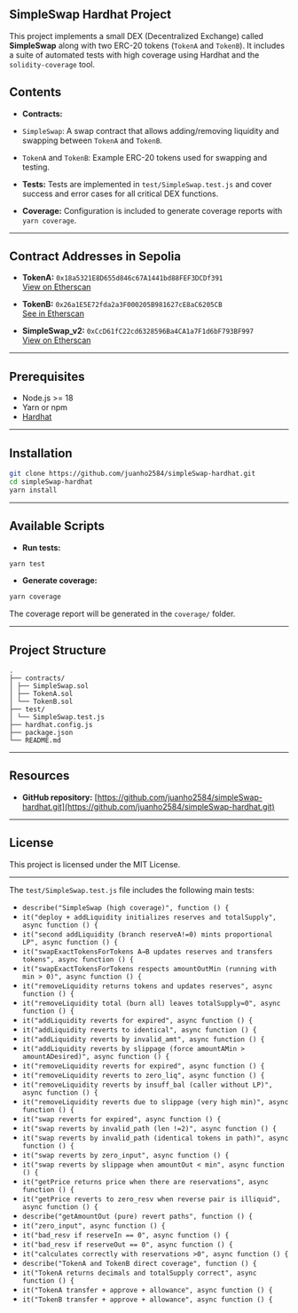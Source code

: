## SimpleSwap Hardhat Project

This project implements a small DEX (Decentralized Exchange) called **SimpleSwap** along with two ERC-20 tokens (`TokenA` and `TokenB`).
It includes a suite of automated tests with high coverage using Hardhat and the `solidity-coverage` tool.

## Contents

- **Contracts:**
- `SimpleSwap`: A swap contract that allows adding/removing liquidity and swapping between `TokenA` and `TokenB`.
- `TokenA` and `TokenB`: Example ERC-20 tokens used for swapping and testing.

- **Tests:**
Tests are implemented in `test/SimpleSwap.test.js` and cover success and error cases for all critical DEX functions.

- **Coverage:**
Configuration is included to generate coverage reports with `yarn coverage`.

---

## Contract Addresses in Sepolia

- **TokenA:** `0x18a5321E8D655d846c67A1441bd88FEF3DCDf391`  
  [View on Etherscan](https://sepolia.etherscan.io/address/0x18a5321E8D655d846c67A1441bd88FEF3DCDf391#code)

- **TokenB:** `0x26a1E5E72fda2a3F000205B981627cE8aC6205CB`  
  [See in Etherscan](https://sepolia.etherscan.io/address/0x26a1E5E72fda2a3F000205B981627cE8aC6205CB#code)

- **SimpleSwap_v2:** `0xCcD61fC22cd6328596Ba4CA1a7F1d6bF793BF997`  
  [View on Etherscan](https://sepolia.etherscan.io/address/0xCcD61fC22cd6328596Ba4CA1a7F1d6bF793BF997#code)

---

## Prerequisites

- Node.js >= 18
- Yarn or npm
- [Hardhat](https://hardhat.org/)

---

## Installation

```bash
git clone https://github.com/juanho2584/simpleSwap-hardhat.git
cd simpleSwap-hardhat
yarn install
```

---

## Available Scripts

- **Run tests:**
```bash
yarn test
```

- **Generate coverage:**
```bash
yarn coverage
```

The coverage report will be generated in the `coverage/` folder.

---

## Project Structure

```
.
├── contracts/
│ ├── SimpleSwap.sol
│ ├── TokenA.sol
│ └── TokenB.sol
├── test/
│ └── SimpleSwap.test.js
├── hardhat.config.js
├── package.json
└── README.md
```

---

## Resources

- **GitHub repository:**
[https://github.com/juanho2584/simpleSwap-hardhat.git](https://github.com/juanho2584/simpleSwap-hardhat.git)

---

## License

This project is licensed under the MIT License.

---

The `test/SimpleSwap.test.js` file includes the following main tests:

- `describe("SimpleSwap (high coverage)", function () {`
- `it("deploy + addLiquidity initializes reserves and totalSupply", async function () {`
- `it("second addLiquidity (branch reserveA!=0) mints proportional LP", async function () {`
- `it("swapExactTokensForTokens A→B updates reserves and transfers tokens", async function () {`
- `it("swapExactTokensForTokens respects amountOutMin (running with min > 0)", async function () {`
- `it("removeLiquidity returns tokens and updates reserves", async function () {`
- `it("removeLiquidity total (burn all) leaves totalSupply=0", async function () {`
- `it("addLiquidity reverts for expired", async function () {`
- `it("addLiquidity reverts to identical", async function () {`
- `it("addLiquidity reverts by invalid_amt", async function () {`
- `it("addLiquidity reverts by slippage (force amountAMin > amountADesired)", async function () {`
- `it("removeLiquidity reverts for expired", async function () {`
- `it("removeLiquidity reverts to zero_liq", async function () {`
- `it("removeLiquidity reverts by insuff_bal (caller without LP)", async function () {`
- `it("removeLiquidity reverts due to slippage (very high min)", async function () {`
- `it("swap reverts for expired", async function () {`
- `it("swap reverts by invalid_path (len !=2)", async function () {`
- `it("swap reverts by invalid_path (identical tokens in path)", async function () {`
- `it("swap reverts by zero_input", async function () {`
- `it("swap reverts by slippage when amountOut < min", async function () {`
- `it("getPrice returns price when there are reservations", async function () {`
- `it("getPrice reverts to zero_resv when reverse pair is illiquid", async function () {`
- `describe("getAmountOut (pure) revert paths", function () {`
- `it("zero_input", async function () {`
- `it("bad_resv if reserveIn == 0", async function () {`
- `it("bad_resv if reserveOut == 0", async function () {`
- `it("calculates correctly with reservations >0", async function () {`
- `describe("TokenA and TokenB direct coverage", function () {`
- `it("TokenA returns decimals and totalSupply correct", async function () {`
- `it("TokenA transfer + approve + allowance", async function () {`
- `it("TokenB transfer + approve + allowance", async function () {`
